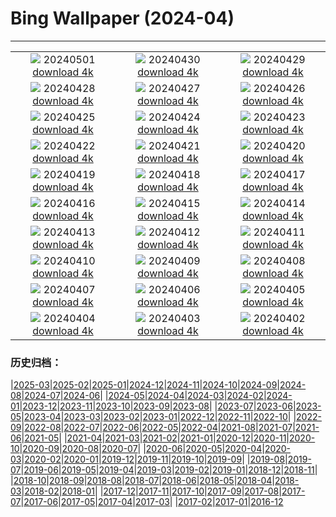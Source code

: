 # Bing Wallpaper (2024-04)
**************
| | | |
| :----: | :----: | :----: |
| ![](https://www.bing.com/th?id=OHR.HawaiianLei_ZH-CN7857272499_1920x1080.jpg) 20240501 [download 4k](https://www.bing.com/th?id=OHR.HawaiianLei_ZH-CN7857272499_UHD.jpg) | ![](https://www.bing.com/th?id=OHR.CheetahRain_ZH-CN6722375507_1920x1080.jpg) 20240430 [download 4k](https://www.bing.com/th?id=OHR.CheetahRain_ZH-CN6722375507_UHD.jpg) | ![](https://www.bing.com/th?id=OHR.TulouFujian_ZH-CN4287018074_1920x1080.jpg) 20240429 [download 4k](https://www.bing.com/th?id=OHR.TulouFujian_ZH-CN4287018074_UHD.jpg) |
| ![](https://www.bing.com/th?id=OHR.GuadalupeTexas_ZH-CN3911419948_1920x1080.jpg) 20240428 [download 4k](https://www.bing.com/th?id=OHR.GuadalupeTexas_ZH-CN3911419948_UHD.jpg) | ![](https://www.bing.com/th?id=OHR.LeucisticHummingbird_ZH-CN2921653789_1920x1080.jpg) 20240427 [download 4k](https://www.bing.com/th?id=OHR.LeucisticHummingbird_ZH-CN2921653789_UHD.jpg) | ![](https://www.bing.com/th?id=OHR.KalalochTree_ZH-CN9427839259_1920x1080.jpg) 20240426 [download 4k](https://www.bing.com/th?id=OHR.KalalochTree_ZH-CN9427839259_UHD.jpg) |
| ![](https://www.bing.com/th?id=OHR.PenguinDirections_ZH-CN8498684753_1920x1080.jpg) 20240425 [download 4k](https://www.bing.com/th?id=OHR.PenguinDirections_ZH-CN8498684753_UHD.jpg) | ![](https://www.bing.com/th?id=OHR.TrilliumOntario_ZH-CN8327395975_1920x1080.jpg) 20240424 [download 4k](https://www.bing.com/th?id=OHR.TrilliumOntario_ZH-CN8327395975_UHD.jpg) | ![](https://www.bing.com/th?id=OHR.TrinityDublin_ZH-CN7902993255_1920x1080.jpg) 20240423 [download 4k](https://www.bing.com/th?id=OHR.TrinityDublin_ZH-CN7902993255_UHD.jpg) |
| ![](https://www.bing.com/th?id=OHR.EarthDayTurtle_ZH-CN4642042701_1920x1080.jpg) 20240422 [download 4k](https://www.bing.com/th?id=OHR.EarthDayTurtle_ZH-CN4642042701_UHD.jpg) | ![](https://www.bing.com/th?id=OHR.CadesCove_ZH-CN3950297181_1920x1080.jpg) 20240421 [download 4k](https://www.bing.com/th?id=OHR.CadesCove_ZH-CN3950297181_UHD.jpg) | ![](https://www.bing.com/th?id=OHR.YellowstoneGeyser_ZH-CN3441008468_1920x1080.jpg) 20240420 [download 4k](https://www.bing.com/th?id=OHR.YellowstoneGeyser_ZH-CN3441008468_UHD.jpg) |
| ![](https://www.bing.com/th?id=OHR.OrkneyStones_ZH-CN2287350110_1920x1080.jpg) 20240419 [download 4k](https://www.bing.com/th?id=OHR.OrkneyStones_ZH-CN2287350110_UHD.jpg) | ![](https://www.bing.com/th?id=OHR.AvilaSpain_ZH-CN1792280503_1920x1080.jpg) 20240418 [download 4k](https://www.bing.com/th?id=OHR.AvilaSpain_ZH-CN1792280503_UHD.jpg) | ![](https://www.bing.com/th?id=OHR.SpringCub_ZH-CN1643833378_1920x1080.jpg) 20240417 [download 4k](https://www.bing.com/th?id=OHR.SpringCub_ZH-CN1643833378_UHD.jpg) |
| ![](https://www.bing.com/th?id=OHR.UnionSquareNYC_ZH-CN1533018653_1920x1080.jpg) 20240416 [download 4k](https://www.bing.com/th?id=OHR.UnionSquareNYC_ZH-CN1533018653_UHD.jpg) | ![](https://www.bing.com/th?id=OHR.ChambordCastle_ZH-CN0930093515_1920x1080.jpg) 20240415 [download 4k](https://www.bing.com/th?id=OHR.ChambordCastle_ZH-CN0930093515_UHD.jpg) | ![](https://www.bing.com/th?id=OHR.BowlingBallCali_ZH-CN0434558966_1920x1080.jpg) 20240414 [download 4k](https://www.bing.com/th?id=OHR.BowlingBallCali_ZH-CN0434558966_UHD.jpg) |
| ![](https://www.bing.com/th?id=OHR.SpringApple_ZH-CN0101917345_1920x1080.jpg) 20240413 [download 4k](https://www.bing.com/th?id=OHR.SpringApple_ZH-CN0101917345_UHD.jpg) | ![](https://www.bing.com/th?id=OHR.SunsetArchesNP_ZH-CN9875945974_1920x1080.jpg) 20240412 [download 4k](https://www.bing.com/th?id=OHR.SunsetArchesNP_ZH-CN9875945974_UHD.jpg) | ![](https://www.bing.com/th?id=OHR.DragonWaterfall_ZH-CN9580105565_1920x1080.jpg) 20240411 [download 4k](https://www.bing.com/th?id=OHR.DragonWaterfall_ZH-CN9580105565_UHD.jpg) |
| ![](https://www.bing.com/th?id=OHR.OwlSiblings_ZH-CN9441687518_1920x1080.jpg) 20240410 [download 4k](https://www.bing.com/th?id=OHR.OwlSiblings_ZH-CN9441687518_UHD.jpg) | ![](https://www.bing.com/th?id=OHR.SkagitValleyTulips_ZH-CN9034120306_1920x1080.jpg) 20240409 [download 4k](https://www.bing.com/th?id=OHR.SkagitValleyTulips_ZH-CN9034120306_UHD.jpg) | ![](https://www.bing.com/th?id=OHR.HedgehogMeadow_ZH-CN8845586473_1920x1080.jpg) 20240408 [download 4k](https://www.bing.com/th?id=OHR.HedgehogMeadow_ZH-CN8845586473_UHD.jpg) |
| ![](https://www.bing.com/th?id=OHR.BeaverDenali_ZH-CN8736013851_1920x1080.jpg) 20240407 [download 4k](https://www.bing.com/th?id=OHR.BeaverDenali_ZH-CN8736013851_UHD.jpg) | ![](https://www.bing.com/th?id=OHR.JapanHimeji_ZH-CN8344654166_1920x1080.jpg) 20240406 [download 4k](https://www.bing.com/th?id=OHR.JapanHimeji_ZH-CN8344654166_UHD.jpg) | ![](https://www.bing.com/th?id=OHR.BahamasSpace_ZH-CN8053657656_1920x1080.jpg) 20240405 [download 4k](https://www.bing.com/th?id=OHR.BahamasSpace_ZH-CN8053657656_UHD.jpg) |
| ![](https://www.bing.com/th?id=OHR.AntelopeBotswana_ZH-CN8253323519_1920x1080.jpg) 20240404 [download 4k](https://www.bing.com/th?id=OHR.AntelopeBotswana_ZH-CN8253323519_UHD.jpg) | ![](https://www.bing.com/th?id=OHR.KyrgyzstanRainbow_ZH-CN8027219590_1920x1080.jpg) 20240403 [download 4k](https://www.bing.com/th?id=OHR.KyrgyzstanRainbow_ZH-CN8027219590_UHD.jpg) | ![](https://www.bing.com/th?id=OHR.JutlandSpring_ZH-CN7785758539_1920x1080.jpg) 20240402 [download 4k](https://www.bing.com/th?id=OHR.JutlandSpring_ZH-CN7785758539_UHD.jpg) |

### 历史归档：

|[2025-03](2025-03/2025-03.md)|[2025-02](2025-02/2025-02.md)|[2025-01](2025-01/2025-01.md)|[2024-12](2024-12/2024-12.md)|[2024-11](2024-11/2024-11.md)|[2024-10](2024-10/2024-10.md)|[2024-09](2024-09/2024-09.md)|[2024-08](2024-08/2024-08.md)|[2024-07](2024-07/2024-07.md)|[2024-06](2024-06/2024-06.md)|
|[2024-05](2024-05/2024-05.md)|[2024-04](2024-04/2024-04.md)|[2024-03](2024-03/2024-03.md)|[2024-02](2024-02/2024-02.md)|[2024-01](2024-01/2024-01.md)|[2023-12](2023-12/2023-12.md)|[2023-11](2023-11/2023-11.md)|[2023-10](2023-10/2023-10.md)|[2023-09](2023-09/2023-09.md)|[2023-08](2023-08/2023-08.md)|
|[2023-07](2023-07/2023-07.md)|[2023-06](2023-06/2023-06.md)|[2023-05](2023-05/2023-05.md)|[2023-04](2023-04/2023-04.md)|[2023-03](2023-03/2023-03.md)|[2023-02](2023-02/2023-02.md)|[2023-01](2023-01/2023-01.md)|[2022-12](2022-12/2022-12.md)|[2022-11](2022-11/2022-11.md)|[2022-10](2022-10/2022-10.md)|
|[2022-09](2022-09/2022-09.md)|[2022-08](2022-08/2022-08.md)|[2022-07](2022-07/2022-07.md)|[2022-06](2022-06/2022-06.md)|[2022-05](2022-05/2022-05.md)|[2022-04](2022-04/2022-04.md)|[2021-08](2021-08/2021-08.md)|[2021-07](2021-07/2021-07.md)|[2021-06](2021-06/2021-06.md)|[2021-05](2021-05/2021-05.md)|
|[2021-04](2021-04/2021-04.md)|[2021-03](2021-03/2021-03.md)|[2021-02](2021-02/2021-02.md)|[2021-01](2021-01/2021-01.md)|[2020-12](2020-12/2020-12.md)|[2020-11](2020-11/2020-11.md)|[2020-10](2020-10/2020-10.md)|[2020-09](2020-09/2020-09.md)|[2020-08](2020-08/2020-08.md)|[2020-07](2020-07/2020-07.md)|
|[2020-06](2020-06/2020-06.md)|[2020-05](2020-05/2020-05.md)|[2020-04](2020-04/2020-04.md)|[2020-03](2020-03/2020-03.md)|[2020-02](2020-02/2020-02.md)|[2020-01](2020-01/2020-01.md)|[2019-12](2019-12/2019-12.md)|[2019-11](2019-11/2019-11.md)|[2019-10](2019-10/2019-10.md)|[2019-09](2019-09/2019-09.md)|
|[2019-08](2019-08/2019-08.md)|[2019-07](2019-07/2019-07.md)|[2019-06](2019-06/2019-06.md)|[2019-05](2019-05/2019-05.md)|[2019-04](2019-04/2019-04.md)|[2019-03](2019-03/2019-03.md)|[2019-02](2019-02/2019-02.md)|[2019-01](2019-01/2019-01.md)|[2018-12](2018-12/2018-12.md)|[2018-11](2018-11/2018-11.md)|
|[2018-10](2018-10/2018-10.md)|[2018-09](2018-09/2018-09.md)|[2018-08](2018-08/2018-08.md)|[2018-07](2018-07/2018-07.md)|[2018-06](2018-06/2018-06.md)|[2018-05](2018-05/2018-05.md)|[2018-04](2018-04/2018-04.md)|[2018-03](2018-03/2018-03.md)|[2018-02](2018-02/2018-02.md)|[2018-01](2018-01/2018-01.md)|
|[2017-12](2017-12/2017-12.md)|[2017-11](2017-11/2017-11.md)|[2017-10](2017-10/2017-10.md)|[2017-09](2017-09/2017-09.md)|[2017-08](2017-08/2017-08.md)|[2017-07](2017-07/2017-07.md)|[2017-06](2017-06/2017-06.md)|[2017-05](2017-05/2017-05.md)|[2017-04](2017-04/2017-04.md)|[2017-03](2017-03/2017-03.md)|
|[2017-02](2017-02/2017-02.md)|[2017-01](2017-01/2017-01.md)|[2016-12](2016-12/2016-12.md)